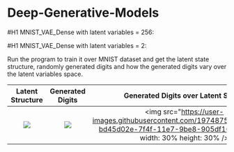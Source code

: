# Deep-Generative-Models

#H1 MNIST_VAE_Dense with latent variables = 256:

#H1 MNIST_VAE_Dense with latent variables = 2:

Run the program to train it over MNIST dataset and get the latent state structure, randomly generated digits and how the generated digits vary over the latent variables space.

Latent Structure           |  Generated Digits        |  Generated Digits over Latent Space
:-------------------------:|:-------------------------: | :----------------------------------:
![](https://user-images.githubusercontent.com/19748754/29238283-bd44e132-7f4f-11e7-8839-27010784ddf4.png)  |  ![](https://user-images.githubusercontent.com/19748754/29238284-bd44df3e-7f4f-11e7-8d8b-3a5d976e012d.png)  |  <img src="https://user-images.githubusercontent.com/19748754/29238285-bd45d02e-7f4f-11e7-9be8-905df10c256a.png" width: 30% height: 30% />

